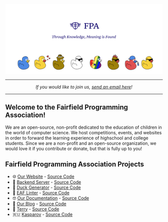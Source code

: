 ![Masthead](https://github.com/fairfield-programming/.github/blob/main/spread.png?raw=true)

-----
<p align="center">
<i>If you would like to join us, <a href="mailto:fairfieldprogramming@gmail.com">send an email here</a>!</i>
</p>

-----

## Welcome to the Fairfield Programming Association!
We are an open-source, non-profit dedicated to the education of children in the world of computer science. We host competitions, events, and websites in order to forward the learning experience of highschool and college students. Since we are a non-profit and an open-source organization, we would love it if you contribute or donate, but that is fully up to you! 

## Fairfield Programming Association Projects

- 🌐 [Our Website](https://fairfieldprogramming.org) - [Source Code](https://github.com/fairfield-programming/fairfield-programming.github.io)
- 📠 [Backend Server](https://fairfield-programming.herokuapp.com) - [Source Code](https://github.com/fairfield-programming/backend-server/)
- 🦆 [Duck Generator](https://www.npmjs.com/package/duckgen) - [Source Code](https://github.com/fairfield-programming/ducks)
- 🤯 [EAF Linter](https://www.npmjs.com/package/eaf-linter) - [Source Code](https://github.com/fairfield-programming/eaf-linter/)
- 🤓 [Our Documentation](https://docs.fairfieldprogramming.org/) - [Source Code](https://github.com/fairfield-programming/docs)
- 📝 [Our Blog](https://blog.fairfieldprogramming.org/) - [Source Code](https://github.com/fairfield-programming/blog)
- 🤖 [Terry](https://discord.gg/w44f5ettks) - [Source Code](https://github.com/fairfield-programming/terry)
- 🇷🇺 [Kasparov](https://www.npmjs.com/package/kasparov) - [Source Code](https://github.com/fairfield-programming/kasparov)
